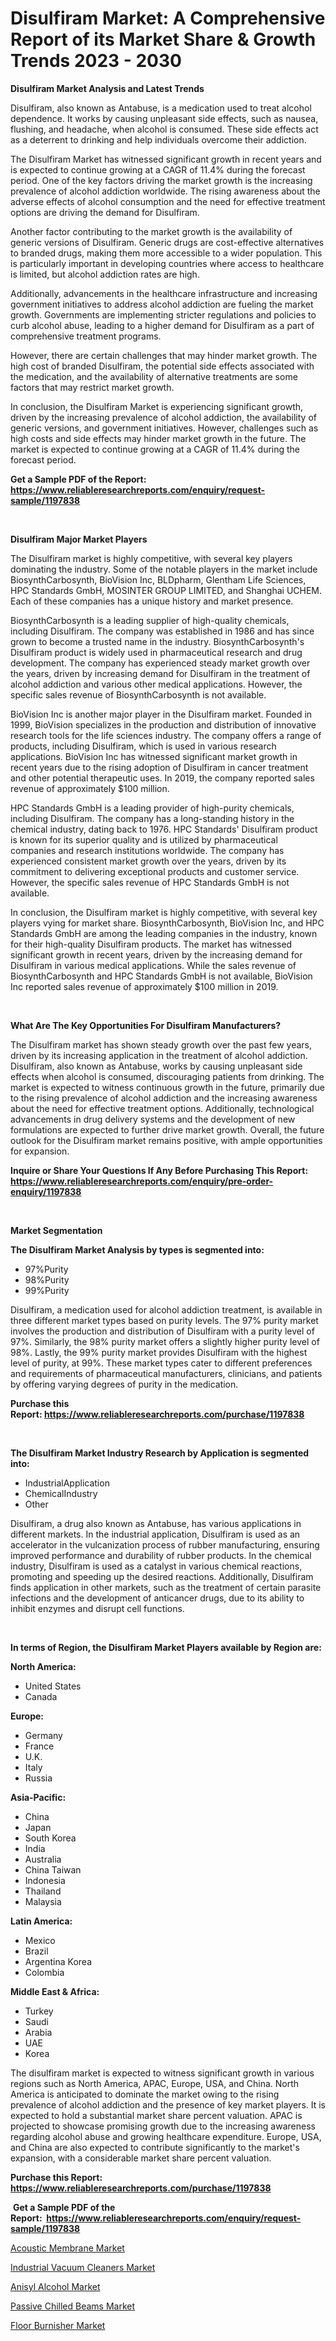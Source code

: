 <p><h1>Disulfiram Market: A Comprehensive Report of its Market Share & Growth Trends 2023 - 2030</h1></p><p><strong>Disulfiram Market Analysis and Latest Trends</strong></p>
<p><p>Disulfiram, also known as Antabuse, is a medication used to treat alcohol dependence. It works by causing unpleasant side effects, such as nausea, flushing, and headache, when alcohol is consumed. These side effects act as a deterrent to drinking and help individuals overcome their addiction.</p><p>The Disulfiram Market has witnessed significant growth in recent years and is expected to continue growing at a CAGR of 11.4% during the forecast period. One of the key factors driving the market growth is the increasing prevalence of alcohol addiction worldwide. The rising awareness about the adverse effects of alcohol consumption and the need for effective treatment options are driving the demand for Disulfiram.</p><p>Another factor contributing to the market growth is the availability of generic versions of Disulfiram. Generic drugs are cost-effective alternatives to branded drugs, making them more accessible to a wider population. This is particularly important in developing countries where access to healthcare is limited, but alcohol addiction rates are high.</p><p>Additionally, advancements in the healthcare infrastructure and increasing government initiatives to address alcohol addiction are fueling the market growth. Governments are implementing stricter regulations and policies to curb alcohol abuse, leading to a higher demand for Disulfiram as a part of comprehensive treatment programs.</p><p>However, there are certain challenges that may hinder market growth. The high cost of branded Disulfiram, the potential side effects associated with the medication, and the availability of alternative treatments are some factors that may restrict market growth.</p><p>In conclusion, the Disulfiram Market is experiencing significant growth, driven by the increasing prevalence of alcohol addiction, the availability of generic versions, and government initiatives. However, challenges such as high costs and side effects may hinder market growth in the future. The market is expected to continue growing at a CAGR of 11.4% during the forecast period.</p></p>
<p><strong>Get a Sample PDF of the Report:&nbsp; <a href="https://www.reliableresearchreports.com/enquiry/request-sample/1197838">https://www.reliableresearchreports.com/enquiry/request-sample/1197838</a></strong></p>
<p>&nbsp;</p>
<p><strong>Disulfiram Major Market Players</strong></p>
<p><p>The Disulfiram market is highly competitive, with several key players dominating the industry. Some of the notable players in the market include BiosynthCarbosynth, BioVision Inc, BLDpharm, Glentham Life Sciences, HPC Standards GmbH, MOSINTER GROUP LIMITED, and Shanghai UCHEM. Each of these companies has a unique history and market presence.</p><p>BiosynthCarbosynth is a leading supplier of high-quality chemicals, including Disulfiram. The company was established in 1986 and has since grown to become a trusted name in the industry. BiosynthCarbosynth's Disulfiram product is widely used in pharmaceutical research and drug development. The company has experienced steady market growth over the years, driven by increasing demand for Disulfiram in the treatment of alcohol addiction and various other medical applications. However, the specific sales revenue of BiosynthCarbosynth is not available.</p><p>BioVision Inc is another major player in the Disulfiram market. Founded in 1999, BioVision specializes in the production and distribution of innovative research tools for the life sciences industry. The company offers a range of products, including Disulfiram, which is used in various research applications. BioVision Inc has witnessed significant market growth in recent years due to the rising adoption of Disulfiram in cancer treatment and other potential therapeutic uses. In 2019, the company reported sales revenue of approximately $100 million.</p><p>HPC Standards GmbH is a leading provider of high-purity chemicals, including Disulfiram. The company has a long-standing history in the chemical industry, dating back to 1976. HPC Standards' Disulfiram product is known for its superior quality and is utilized by pharmaceutical companies and research institutions worldwide. The company has experienced consistent market growth over the years, driven by its commitment to delivering exceptional products and customer service. However, the specific sales revenue of HPC Standards GmbH is not available.</p><p>In conclusion, the Disulfiram market is highly competitive, with several key players vying for market share. BiosynthCarbosynth, BioVision Inc, and HPC Standards GmbH are among the leading companies in the industry, known for their high-quality Disulfiram products. The market has witnessed significant growth in recent years, driven by the increasing demand for Disulfiram in various medical applications. While the sales revenue of BiosynthCarbosynth and HPC Standards GmbH is not available, BioVision Inc reported sales revenue of approximately $100 million in 2019.</p></p>
<p>&nbsp;</p>
<p><strong>What Are The Key Opportunities For Disulfiram Manufacturers?</strong></p>
<p><p>The Disulfiram market has shown steady growth over the past few years, driven by its increasing application in the treatment of alcohol addiction. Disulfiram, also known as Antabuse, works by causing unpleasant side effects when alcohol is consumed, discouraging patients from drinking. The market is expected to witness continuous growth in the future, primarily due to the rising prevalence of alcohol addiction and the increasing awareness about the need for effective treatment options. Additionally, technological advancements in drug delivery systems and the development of new formulations are expected to further drive market growth. Overall, the future outlook for the Disulfiram market remains positive, with ample opportunities for expansion.</p></p>
<p><strong>Inquire or Share Your Questions If Any Before Purchasing This Report: <a href="https://www.reliableresearchreports.com/enquiry/pre-order-enquiry/1197838">https://www.reliableresearchreports.com/enquiry/pre-order-enquiry/1197838</a></strong></p>
<p>&nbsp;</p>
<p><strong>Market Segmentation</strong></p>
<p><strong>The Disulfiram Market Analysis by types is segmented into:</strong></p>
<p><ul><li>97%Purity</li><li>98%Purity</li><li>99%Purity</li></ul></p>
<p><p>Disulfiram, a medication used for alcohol addiction treatment, is available in three different market types based on purity levels. The 97% purity market involves the production and distribution of Disulfiram with a purity level of 97%. Similarly, the 98% purity market offers a slightly higher purity level of 98%. Lastly, the 99% purity market provides Disulfiram with the highest level of purity, at 99%. These market types cater to different preferences and requirements of pharmaceutical manufacturers, clinicians, and patients by offering varying degrees of purity in the medication.</p></p>
<p><strong>Purchase this Report:&nbsp;<a href="https://www.reliableresearchreports.com/purchase/1197838">https://www.reliableresearchreports.com/purchase/1197838</a></strong></p>
<p>&nbsp;</p>
<p><strong>The Disulfiram Market Industry Research by Application is segmented into:</strong></p>
<p><ul><li>IndustrialApplication</li><li>ChemicalIndustry</li><li>Other</li></ul></p>
<p><p>Disulfiram, a drug also known as Antabuse, has various applications in different markets. In the industrial application, Disulfiram is used as an accelerator in the vulcanization process of rubber manufacturing, ensuring improved performance and durability of rubber products. In the chemical industry, Disulfiram is used as a catalyst in various chemical reactions, promoting and speeding up the desired reactions. Additionally, Disulfiram finds application in other markets, such as the treatment of certain parasite infections and the development of anticancer drugs, due to its ability to inhibit enzymes and disrupt cell functions.</p></p>
<p>&nbsp;</p>
<p><strong>In terms of Region, the Disulfiram Market Players available by Region are:</strong></p>
<p>
    <p> <strong> North America: </strong>
        <ul>
            <li>United States</li>
            <li>Canada</li>
        </ul>
        </p> 
    <p> <strong> Europe: </strong>
        <ul>
            <li>Germany</li>
            <li>France</li>
            <li>U.K.</li>
            <li>Italy</li>
            <li>Russia</li>
        </ul>
        </p> 
    <p> <strong> Asia-Pacific: </strong>
        <ul>
            <li>China</li>
            <li>Japan</li>
            <li>South Korea</li>
            <li>India</li>
            <li>Australia</li>
            <li>China Taiwan</li>
            <li>Indonesia</li>
            <li>Thailand</li>
            <li>Malaysia</li>
        </ul>
        </p> 
    <p> <strong> Latin America: </strong>
        <ul>
            <li>Mexico</li>
            <li>Brazil</li>
            <li>Argentina Korea</li>
            <li>Colombia</li>
        </ul>
        </p> 
    <p> <strong> Middle East & Africa: </strong>
        <ul>
            <li>Turkey</li>
            <li>Saudi</li>
            <li>Arabia</li>
            <li>UAE</li>
            <li>Korea</li>
        </ul>
    </p>
    </p>
<p><p>The disulfiram market is expected to witness significant growth in various regions such as North America, APAC, Europe, USA, and China. North America is anticipated to dominate the market owing to the rising prevalence of alcohol addiction and the presence of key market players. It is expected to hold a substantial market share percent valuation. APAC is projected to showcase promising growth due to the increasing awareness regarding alcohol abuse and growing healthcare expenditure. Europe, USA, and China are also expected to contribute significantly to the market's expansion, with a considerable market share percent valuation.</p></p>
<p><strong>Purchase this Report: <a href="https://www.reliableresearchreports.com/purchase/1197838">https://www.reliableresearchreports.com/purchase/1197838</a></strong></p>
<p>&nbsp;<strong>Get a Sample PDF of the Report:&nbsp;&nbsp;<a href="https://www.reliableresearchreports.com/enquiry/request-sample/1197838">https://www.reliableresearchreports.com/enquiry/request-sample/1197838</a></strong></p>
<p><strong></strong></p>
<p><p><a href="https://github.com/ashepherd82/Market-Research-Report-List-1/blob/main/acoustic-membrane-market.md">Acoustic Membrane Market</a></p><p><a href="https://medium.com/@amyjacobi1918/industrial-vacuum-cleaners-market-size-reveals-the-best-marketing-channels-in-global-industry-472b454cb6f6">Industrial Vacuum Cleaners Market</a></p><p><a href="https://github.com/FassouRP/Market-Research-Report-List-1/blob/main/anisyl-alcohol-market.md">Anisyl Alcohol Market</a></p><p><a href="https://medium.com/@dellkoepp/passive-chilled-beams-market-furnishes-information-on-market-share-market-trends-and-market-56412556eadd">Passive Chilled Beams Market</a></p><p><a href="https://medium.com/@thadnader/floor-burnisher-market-analysis-and-sze-forecasted-for-period-from-2023-to-2030-85d9bac216bb">Floor Burnisher Market</a></p></p>